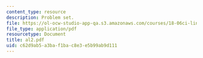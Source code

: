 ```yaml
---
content_type: resource
description: Problem set.
file: https://ol-ocw-studio-app-qa.s3.amazonaws.com/courses/18-06ci-linear-algebra-communications-intensive-spring-2004/c62d9ab5a3baf1bac8e3e5b99ab9d111_al2.pdf
file_type: application/pdf
resourcetype: Document
title: al2.pdf
uid: c62d9ab5-a3ba-f1ba-c8e3-e5b99ab9d111
---
```

